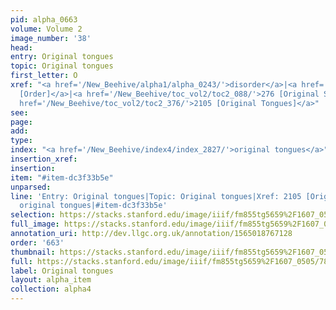 ```yaml
---
pid: alpha_0663
volume: Volume 2
image_number: '38'
head: 
entry: Original tongues
topic: Original tongues
first_letter: O
xref: "<a href='/New_Beehive/alpha1/alpha_0243/'>disorder</a>|<a href='/New_Beehive/toc_vol2/toc2_080/'>221
  [Order]</a>|<a href='/New_Beehive/toc_vol2/toc2_088/'>276 [Original Sin]</a>|<a
  href='/New_Beehive/toc_vol2/toc2_376/'>2105 [Original Tongues]</a>"
see: 
page: 
add: 
type: 
index: "<a href='/New_Beehive/index4/index_2827/'>original tongues</a>"
insertion_xref: 
insertion: 
item: "#item-dc3f33b5e"
unparsed: 
line: 'Entry: Original tongues|Topic: Original tongues|Xref: 2105 [Original Tongues]|Index:
  original tongues|#item-dc3f33b5e'
selection: https://stacks.stanford.edu/image/iiif/fm855tg5659%2F1607_0505/783,791,3059,533/full/0/default.jpg
full_image: https://stacks.stanford.edu/image/iiif/fm855tg5659%2F1607_0505/full/full/0/default.jpg
annotation_uri: http://dev.llgc.org.uk/annotation/1565018767128
order: '663'
thumbnail: https://stacks.stanford.edu/image/iiif/fm855tg5659%2F1607_0505/783,791,600,180/250,/0/default.jpg
full: https://stacks.stanford.edu/image/iiif/fm855tg5659%2F1607_0505/783,791,3059,533/full/0/default.jpg
label: Original tongues
layout: alpha_item
collection: alpha4
---
```

